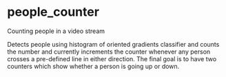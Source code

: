 # people_counter
Counting people in a video stream

Detects people using histogram of oriented gradients classifier and counts the number and currently increments the counter whenever any person crosses a pre-defined line in either direction. The final goal is to have two counters which show whether a person is going up or down.
